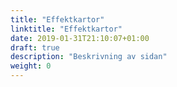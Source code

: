 ```yaml
---
title: "Effektkartor"
linktitle: "Effektkartor"
date: 2019-01-31T21:10:07+01:00
draft: true
description: "Beskrivning av sidan"
weight: 0
---
```

